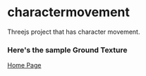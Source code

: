 # charactermovement
Threejs project that has character movement.

### Here's the sample Ground Texture


[Home Page](https://user-images.githubusercontent.com/65925922/169894022-375abd43-05a6-408d-8038-fc9d5afc65ec.mp4)

